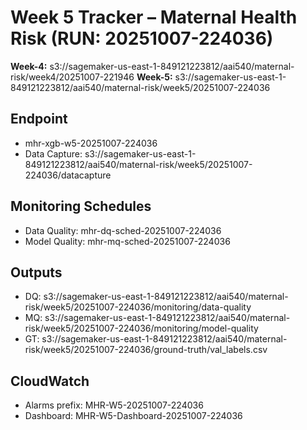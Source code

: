 # Week 5 Tracker – Maternal Health Risk (RUN: 20251007-224036)

**Week-4:** s3://sagemaker-us-east-1-849121223812/aai540/maternal-risk/week4/20251007-221946
**Week-5:** s3://sagemaker-us-east-1-849121223812/aai540/maternal-risk/week5/20251007-224036

## Endpoint
- mhr-xgb-w5-20251007-224036
- Data Capture: s3://sagemaker-us-east-1-849121223812/aai540/maternal-risk/week5/20251007-224036/datacapture

## Monitoring Schedules
- Data Quality: mhr-dq-sched-20251007-224036
- Model Quality: mhr-mq-sched-20251007-224036

## Outputs
- DQ: s3://sagemaker-us-east-1-849121223812/aai540/maternal-risk/week5/20251007-224036/monitoring/data-quality
- MQ: s3://sagemaker-us-east-1-849121223812/aai540/maternal-risk/week5/20251007-224036/monitoring/model-quality
- GT: s3://sagemaker-us-east-1-849121223812/aai540/maternal-risk/week5/20251007-224036/ground-truth/val_labels.csv

## CloudWatch
- Alarms prefix: MHR-W5-20251007-224036
- Dashboard: MHR-W5-Dashboard-20251007-224036
